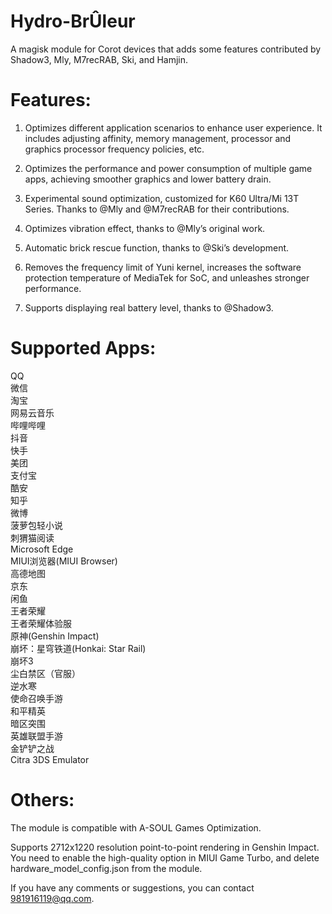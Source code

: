 # Hydro-BrÛleur
A magisk module for Corot devices that adds some features contributed by Shadow3, Mly, M7recRAB, Ski, and Hamjin.

# Features:
  1. Optimizes different application scenarios to enhance user experience. It includes adjusting affinity, memory management, processor and graphics processor frequency policies, etc.
  
  2. Optimizes the performance and power consumption of multiple game apps, achieving smoother graphics and lower battery drain.
  
  3. Experimental sound optimization, customized for K60 Ultra/Mi 13T Series. Thanks to @Mly and @M7recRAB for their contributions.
  
  4. Optimizes vibration effect, thanks to @Mly’s original work.
  
  5. Automatic brick rescue function, thanks to @Ski’s development.
  
  6. Removes the frequency limit of Yuni kernel, increases the software protection temperature of MediaTek for SoC, and unleashes stronger performance.
  
  7. Supports displaying real battery level, thanks to @Shadow3.

# Supported Apps:
QQ<br>
微信<br>
淘宝<br>
网易云音乐<br>
哔哩哔哩<br>
抖音<br>
快手<br>
美团<br>
支付宝<br>
酷安<br>
知乎<br>
微博<br>
菠萝包轻小说<br>
刺猬猫阅读<br>
Microsoft Edge<br>
MIUI浏览器(MIUI Browser)<br>
高德地图<br>
京东<br>
闲鱼<br>
王者荣耀<br>
王者荣耀体验服<br>
原神(Genshin Impact)<br>
崩坏：星穹铁道(Honkai: Star Rail)<br>
崩坏3<br>
尘白禁区（官服）<br>
逆水寒<br>
使命召唤手游<br>
和平精英<br>
暗区突围<br>
英雄联盟手游<br>
金铲铲之战<br>
Citra 3DS Emulator<br>

# Others:
The module is compatible with A-SOUL Games Optimization.

Supports 2712x1220 resolution point-to-point rendering in Genshin Impact. You need to enable the high-quality option in MIUI Game Turbo, and delete hardware_model_config.json from the module.

If you have any comments or suggestions, you can contact 981916119@qq.com.
